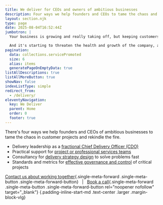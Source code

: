 ```yaml
---
title: We deliver for CEOs and owners of ambitious businesses
description: Four ways we help founders and CEOs to tame the chaos and rekindle the fire
layout: section.njk
type: page
date: 2025-08-04T16:52:44Z
jumbotron: |
  Your business is growing and really taking off, but keeping customers happy as you scale up is an unexpected challenge.{.bold}

  And it's starting to threaten the health and growth of the company, affecting your passion as a founder.{.smaller .emphasis}
pagination:
  data: collections.servicePromoted
  size: 6
  alias: items
  generatePageOnEmptyData: true
listAllDescriptions: true
listAllMoreButton: true
showNav: false
indexListType: simple
redirect_from:
  - /delivery/
eleventyNavigation:
  key: We Deliver
  parent: Home
  order: 0
  footer: true
---
```


There's four ways we help founders and CEOs of ambitious businesses to tame the chaos in customer projects and rekindle the fire.

- Delivery leadership as a [fractional Chief Delivery Officer (CDO)](/deliver/fractional/)
- Practical support for [project or professional services teams](/deliver/project-delivery/)
- Consultancy for [delivery strategy design](/deliver/strategy-design/) to solve problems fast
- Standards and metrics for [effective governance and control](/deliver/governance-control/) of critical projects

[Contact us about working together](/contact/#contact-form){.single-meta-forward .single-meta-button .single-meta-forward-button} &nbsp; | &nbsp; [Book a call](https://calendar.app.google/82FYHkqV3CJaNwBm9){.single-meta-forward .single-meta-button .single-meta-forward-button rel="noopener nofollow" target="_blank"}
  {.padding-inline-start-md .text-center .larger .margin-block-vlg}
